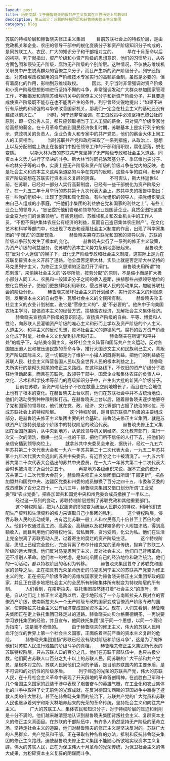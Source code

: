 ```yaml
---
layout: post
title: 历史文献-关于赫鲁晓夫的假共产主义及其在世界历史上的教训3
description: 第三部分：苏联的特权阶层和赫鲁晓夫修正主义集团
category: blog
---
```


苏联的特权阶层和赫鲁晓夫修正主义集团
　　
目前苏联社会上的特权阶层，是由党政机关和企业、农庄的领导干部中的蜕化变质分子和资产阶级知识分子构成的，是同苏联工人、农民、广大的知识分子和干部相对立的。
　　
早在十月革命以后的初期，列宁就指出，资产阶级和小资产阶级的思想意识，他们的习惯势力，从各方面包围和侵染无产阶级，腐蚀无产阶级的个别阶层。这种情况，不仅使苏维埃机关职员中产生脱离群众的官僚主义分子，而且产生新的资产阶级分子。列宁还指出，对苏维埃政权留用的资产阶级技术专家实行的高额薪金制，虽然是必要的，但有着腐化的作用，影响到苏维埃政权。
　　
因此，列宁当时非常强调对资产阶级和小资产阶级思想影响进行坚持不懈的斗争，非常强调发动广大群众参加国家管理工作，不断揭发和清除苏维埃机关中的官僚主义分子和新资产阶级分子，并且要造成使资产阶级既不能存在也不能再产生的条件。列宁曾经尖锐地提出：“如果不进行有系统的和顽强的斗争来改善国家机关，那我们一定会在社会主义的基础还没有建成以前灭亡。”
　　
同时，列宁还非常强调，在工资政策中必须坚持巴黎公社的原则，即一切公务人员，都只应领取相当于工人工资的薪金，只对资产阶级专家付给高额的薪金。在十月革命后直到国民经济恢复时期，苏联基本上是实行列宁的指示，党政机关的负责人，企业负责人和专家中的共产党员，他们的薪金大体上同工人的工资相当。
　　
当时苏联共产党和政府采取了一系列措施，从政治上、思想上以及分配制度上防止在各部门中担任领导工作的干部利用职权，腐化堕落，蜕化变质。
　　
以斯大林为首的苏联共产党坚持了无产阶级专政和社会主义道路，同资本主义势力进行了坚决的斗争。斯大林当时同托洛茨基分子、季诺维也夫分子、布哈林分子等的斗争，实质上是无产阶级和资产阶级的阶级斗争在党内的反映，也是社会主义和资本主义这两条道路的斗争在党内的反映。这些斗争的胜利，粉碎了资产阶级妄想在苏联实行资本主义复辟的阴谋。
　　
不可否认，斯大林逝世以前，在苏联，已经对一部分人实行高薪制度，已经有一些干部蜕化为资产阶级分子。在一九五二年十月举行的苏共第十九次代表大会上，苏共中央的报告中指出：在一些党的组织中，出现了堕落和腐化现象。有些党组织的领导人，把党组织变成由自己人组成的小家庭，“把他们小集团的利益放在党和国家的利益之上”。有些工业企业的领导人，“忘记委托他们管理和领导的企业是国营企业，竟然企图把这些企业变为他们的世袭领地”。有些党组织、苏维埃机关和农业机关中的工作人员，“不但不保护集体农庄公有经济的利益，反而自己盗窃集体农庄财产”。在文化艺术和科学等部门中，也出现了攻击和诬蔑社会主义制度的作品，出现了科学家集团的“学阀式”的垄断现象。
　　
赫鲁晓夫篡夺苏联党和国家的领导以后，苏联的阶级斗争形势发生了根本的变化。
　　
赫鲁晓夫实行了一系列的修正主义政策，为资产阶级的利益服务，使苏联的资本主义势力急剧地膨胀起来。
　　
赫鲁晓夫在“反对个人迷信”的幌子下，丑化无产阶级专政和社会主义制度，这实际上是为在苏联复辟资本主义开辟了道路。他全盘否定斯大林，实质上就是否定斯大林坚持的马克思列宁主义，为修正主义思潮的泛滥打开了闸门。
　　
赫鲁晓夫用所谓“物质刺激”，来偷换社会主义的“各尽所能，按劳分配”的原则，不是缩小而是扩大极小部分人同工人、农民和一般知识分子之间的收入差距，扶植那些占据领导地位的蜕化变质分子，使他们更放肆地利用职权，侵占苏联人民的劳动果实，加剧苏联社会的阶级分化。
　　
赫鲁晓夫破坏社会主义的计划经济，实行资本主义的利润原则，发展资本主义的自由竞争，瓦解社会主义的全民所有制。
　　
赫鲁晓夫攻击社会主义的农业计划制度，说它是“官僚主义的”、是“不必要的”。他热中于向美国农场主学习，提倡资本主义的经营方式，扶植富农经济，瓦解社会主义集体经济。
　　
赫鲁晓夫宣扬资产阶级的意识形态，宣扬资产阶级的自由、平等、博爱和人性论，向苏联人民灌输资产阶级的唯心主义和形而上学以及资产阶级的个人主义、人道主义、和平主义的反动思想，败坏社会主义的道德风气。腐朽的西方资产阶级文化成了时髦，社会主义文化受到排斥和打击。
　　
赫鲁晓夫在所谓“和平共处”的幌子下，勾结美帝国主义，破坏社会主义阵营和国际共产主义运动，反对各国被压迫人民和被压迫民族的革命斗争，推行大国沙文主义和民族利己主义，背叛无产阶级国际主义，这一切都是为了维护一小撮人的既得利益，把他们的利益放在苏联人民、社会主义阵营各国人民以及全世界人民的根本利益之上。
　　
赫鲁晓夫所实行的是彻头彻尾的修正主义路线。在这种路线下，不仅旧的资产阶级分子猖狂地活动起来，而且在苏联党、政领导干部中，国营企业和集体农庄的负责人中，文化、艺术和科学技术等部门的高级知识分子中，产生出大批的新资产阶级分子。
　　
目前在苏联，新资产阶级分子不仅在数量上空前地增长了，而且在社会地位上也有了根本的变化。在赫鲁晓夫上台以前，他们在苏联社会中并不占统治地位，他们的活动受到种种限制和打击。在赫鲁晓夫上台以后，随着赫鲁晓夫逐步地篡夺了党和国家的领导权，他们就在党、政、经济、文化等部门占据了统治的地位，形成苏联社会上的特权阶层。
　　
这个特权阶层，是目前苏联资产阶级的主要组成部分，是赫鲁晓夫修正主义集团主要的社会基础。赫鲁晓夫修正主义集团，就是苏联资产阶级特别是这个阶级中的特权阶层的政治代表。
　　
赫鲁晓夫修正主义集团在全国范围内，从中央到地方，从党政领导机关到经济、文化教育部门，进行一次又一次的清洗，撤换一批又一批的干部，把他们所不信任的人打下去，把他们的亲信安插到领导岗位上。
　　
就拿苏共中央委员会来说，据统计，经过一九五六年苏共第二十次代表大会和一九六一年苏共第二十二次代表大会，一九五二年苏共第十九年次代表大会选出的苏共中央委员，有近百分之七十被清洗了。一九五六年苏共第二十次代表大会选出的苏共中央委员，在一九六一年苏共第二十二次代表大会时也被清洗了近百分之五十。
　　
再拿地方各级组织来说，据不完全的统计，苏共第二十二次代表大会前夕，赫鲁晓夫修正主义集团借口所谓“干部更新”，把各加盟共和国党中央、边疆区党委和州委的成员撤换了百分之四十五，市委和区委的成员撤换了百分之四十。一九六三年，赫鲁晓夫集团又借口划分所谓“工业党委”和“农业党委”，把各加盟共和国党中央和州党委会成员撤换了一半以上。
　　
经过这一系列的变动，苏联特权阶层控制了苏联党政和其他重要部门。
　　
这个特权阶层，把为人民服务的职权变为统治人民群众的特权，利用他们支配生产资料和生活资料的权力来谋取自己小集团的私利。
　　
这个特权阶层，侵吞苏联人民的劳动成果，占有远比苏联一般工人和农民高几十倍甚至上百倍的收入。他们不仅通过高工资、高奖金、高稿酬以及花样繁多的个人附加津贴，得到高额收入，而且利用他们的特权地位，营私舞弊，贪污受贿，化公为私。他们在生活上完全脱离了苏联劳动人民，过着寄生的腐烂的资产阶级生活。
　　
这个特权阶层，思想上已经完全蜕化，完全背离了布尔什维克党的革命传统，抛弃了苏联工人阶级的远大理想。他们反对马克思列宁主义，反对社会主义。他们自己背叛革命，还不准别人革命。他们唯一的考虑，是如何巩固自己的经济地位和政治统治。他们的一切活动，都以特权阶层的私利为转移。
　　
赫鲁晓夫集团篡夺了苏联党和国家的领导之后，正在把具有光荣革命历史的马克思列宁主义的苏联共产党变为修正主义的党，正在把无产阶级专政的苏维埃国家变为赫鲁晓夫修正主义集团专政的国家，并且正在逐步地把社会主义的全民所有制和集体所有制变为特权阶层的所有制。
　　
人们看到，在南斯拉夫，铁托集团虽然还打着“社会主义”的旗号，但是，自从他们走上修正主义道路以后，逐步地形成了一个与南斯拉夫人民对立的官僚资产阶级，使南斯拉夫从一个无产阶级专政的国家变成官僚资产阶级专政的国家，使南斯拉夫社会主义公有经济变成国家资本主义。现在，人们又看到，赫鲁晓夫集团正在走上铁托集团已经走过的道路。赫鲁晓夫向贝尔格莱德朝圣，一再说要学习铁托集团的经验，并且宣布，他同铁托集团“属于同一个思想，以同一个理论为指南”，这是毫不奇怪的。
　　
由于赫鲁晓夫的修正主义，伟大的苏联人民用血汗创立的世界上第一个社会主义国家，正面临着空前严重的资本主义复辟的危险。
　　
赫鲁晓夫集团宣扬“苏联已经没有敌对阶级和阶级斗争”，这是为了掩饰他们对苏联人民进行残酷的阶级斗争的真相。　　赫鲁晓夫修正主义集团所代表的苏联特权阶层，只占苏联人口的百分之几。他们在苏联干部队伍中，也只占极少数。他们同占苏联人口百分之九十以上的苏联人民，同苏联的广大干部和共产党员，是根本对立的。苏联人民同他们之间的矛盾，是目前苏联国内的主要矛盾，是不可调和的对抗性的阶级矛盾。
　　
列宁缔造的光荣的苏联共产党，伟大的苏联人民，在十月社会主义革命中表现了开天辟地的革命首创精神，在战胜白卫军和十几个帝国主义国家的武装干涉中表现了艰苦奋斗的英雄气概，在工业化和农业集体化的斗争中取得了史无前例的光辉成就，在反对德国法西斯的卫国战争中赢得了拯救人类的伟大胜利。甚至在赫鲁晓夫集团的统治下，苏联共产党的广大党员和苏联人民也继承着列宁和斯大林培养起来的光荣的革命传统，坚持社会主义和向往共产主义。
　　
广大的苏联工人、集体农民和知识分子，对于特权阶层的压迫和剥削是十分不满的。他们越来越清楚地认识到赫鲁晓夫集团背叛社会主义、复辟资本主义的修正主义真面目。在苏联的干部队伍中，有许多人仍然坚持无产阶级的革命立场，坚持走社会主义的道路，他们对赫鲁晓夫的修正主义是坚决反对的。苏联广大的人民群众、共产党员和干部，正在采取各种各样的办法，抵制和反抗赫鲁晓夫集团的修正主义路线，迫使赫鲁晓夫修正主义集团不能随心所欲地实现资本主义复辟。伟大的苏联人民，正在为保卫伟大十月革命的光荣传统，为保卫社会主义的伟大成果，为粉碎资本主义复辟的阴谋而斗争。